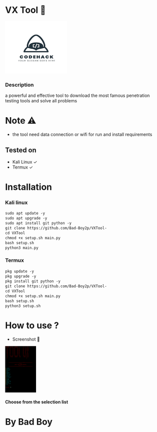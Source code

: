 # VX Tool 🦂

<img src="config/github/logo.jpg" alt="logo" width="200px" height="170px">


### Description

a powerful and effective tool to download the most famous penetration testing tools and solve all problems

# Note ⚠️
+ the tool need data connection or wifi for run and install requirements 

## Tested on 
+ Kali Linux ✓
+ Termux ✓

# Installation

### Kali linux 

```
sudo apt update -y
sudo apt upgrade -y
sudo apt install git python -y
git clone https://github.com/Bad-Boy2p/VXTool-
cd VXTool
chmod +x setup.sh main.py
bash setup.sh
python3 main.py
```
### Termux

```
pkg update -y
pkg upgrade -y
pkg install git python -y
git clone https://github.com/Bad-Boy2p/VXTool-
cd VXTool
chmod +x setup.sh main.py
bash setup.sh
python3 setup.sh
```
# How to use ?

+ Screenshot 📸
 <img src="config/github/screenshot.png" alt="Screenshot" width="100px" height="150px">

#### Choose from the selection list

# By Bad Boy 

